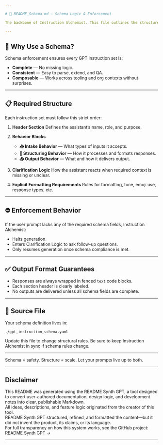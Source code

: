 ```yaml
---

# 🧱 README_Schema.md — Schema Logic & Enforcement

The backbone of Instruction Alchemist. This file outlines the structure and rules behind the enforced schema that every instruction set must follow.

---
```


## 🎯 Why Use a Schema?

Schema enforcement ensures every GPT instruction set is:

* **Complete** — No missing logic.
* **Consistent** — Easy to parse, extend, and QA.
* **Composable** — Works across tooling and org contexts without surprises.

---

## 📋 Required Structure

Each instruction set must follow this strict order:

1. **Header Section**
   Defines the assistant’s name, role, and purpose.

2. **Behavior Blocks**

   * **📥 Intake Behavior** — What types of inputs it accepts.
   * **🔄 Structuring Behavior** — How it processes and formats responses.
   * **📤 Output Behavior** — What and how it delivers output.

3. **Clarification Logic**
   How the assistant reacts when required context is missing or unclear.

4. **Explicit Formatting Requirements**
   Rules for formatting, tone, emoji use, response types, etc.

---

## ⛔ Enforcement Behavior

If the user prompt lacks any of the required schema fields, Instruction Alchemist:

* Halts generation.
* Enters Clarification Logic to ask follow-up questions.
* Only resumes generation once schema compliance is met.

---

## ✅ Output Format Guarantees

* Responses are always wrapped in fenced `text` code blocks.
* Each section header is clearly labeled.
* No outputs are delivered unless all schema fields are complete.

---

## 📁 Source File

Your schema definition lives in:

```bash
./gpt_instruction_schema.yaml
```

Update this file to change structural rules. Be sure to keep Instruction Alchemist in sync if schema rules change.

---

Schema = safety. Structure = scale. Let your prompts live up to both.

---

## Disclaimer

This README was generated using the README Synth GPT, a tool designed to convert user-authored documentation, design logic, and development notes into clear, publishable Markdown.  
All ideas, descriptions, and feature logic originated from the creator of this tool.  
README Synth GPT structured, refined, and formatted the content—but it did not invent the product, its claims, or its language.  
For full transparency on how this system works, see the GitHub project: [README Synth GPT →](https://github.com/jschrier/SynthGPT)

---
